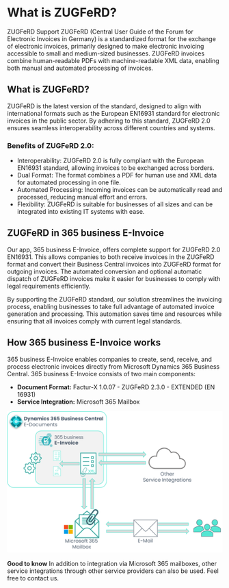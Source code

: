 # What is ZUGFeRD?

ZUGFeRD Support
ZUGFeRD (Central User Guide of the Forum for Electronic Invoices in Germany) is a standardized format for the exchange of electronic invoices, primarily designed to make electronic invoicing accessible to small and medium-sized businesses. ZUGFeRD invoices combine human-readable PDFs with machine-readable XML data, enabling both manual and automated processing of invoices.

## What is ZUGFeRD?
ZUGFeRD is the latest version of the standard, designed to align with international formats such as the European EN16931 standard for electronic invoices in the public sector. By adhering to this standard, ZUGFeRD 2.0 ensures seamless interoperability across different countries and systems.

### Benefits of ZUGFeRD 2.0:
* Interoperability: ZUGFeRD 2.0 is fully compliant with the European EN16931 standard, allowing invoices to be exchanged across borders.
* Dual Format: The format combines a PDF for human use and XML data for automated processing in one file.
* Automated Processing: Incoming invoices can be automatically read and processed, reducing manual effort and errors.
* Flexibility: ZUGFeRD is suitable for businesses of all sizes and can be integrated into existing IT systems with ease.

## ZUGFeRD in 365 business E-Invoice
Our app, 365 business E-Invoice, offers complete support for ZUGFeRD 2.0 EN16931. This allows companies to both receive invoices in the ZUGFeRD format and convert their Business Central invoices into ZUGFeRD format for outgoing invoices. The automated conversion and optional automatic dispatch of ZUGFeRD invoices make it easier for businesses to comply with legal requirements efficiently.

By supporting the ZUGFeRD standard, our solution streamlines the invoicing process, enabling businesses to take full advantage of automated invoice generation and processing. This automation saves time and resources while ensuring that all invoices comply with current legal standards.

## How 365 business E-Invoice works

365 business E-Invoice enables companies to create, send, receive, and process electronic invoices directly from Microsoft Dynamics 365 Business Central. 365 business E-Invoice consists of two main components:

 - **Document Format:** Factur-X 1.0.07 - ZUGFeRD 2.3.0 - EXTENDED (EN 16931)
 - **Service Integration:** Microsoft 365 Mailbox

![365 business E-Invoice Overview](/assets/images/365-business-e-invoice/e-invoice-overview_en-US.png)

<div class="alert alert-notice">
    <i class="fa-duotone fa-solid fa-lightbulb fa-xl"></i>
    <strong>Good to know</strong> In addition to integration via Microsoft 365 mailboxes, other service integrations through other service providers can also be used. Feel free to contact us.
</div>
